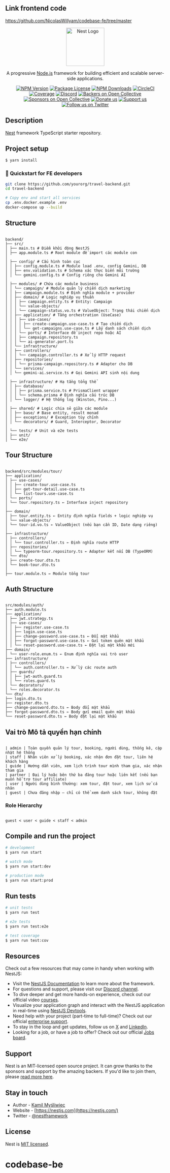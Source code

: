 ## Link frontend code
https://github.com/NicolasWillyam/codebase-fe/tree/master
<p align="center">
  <a href="http://nestjs.com/" target="blank"><img src="https://nestjs.com/img/logo-small.svg" width="120" alt="Nest Logo" /></a>
</p>

[circleci-image]: https://img.shields.io/circleci/build/github/nestjs/nest/master?token=abc123def456
[circleci-url]: https://circleci.com/gh/nestjs/nest

  <p align="center">A progressive <a href="http://nodejs.org" target="_blank">Node.js</a> framework for building efficient and scalable server-side applications.</p>
    <p align="center">
<a href="https://www.npmjs.com/~nestjscore" target="_blank"><img src="https://img.shields.io/npm/v/@nestjs/core.svg" alt="NPM Version" /></a>
<a href="https://www.npmjs.com/~nestjscore" target="_blank"><img src="https://img.shields.io/npm/l/@nestjs/core.svg" alt="Package License" /></a>
<a href="https://www.npmjs.com/~nestjscore" target="_blank"><img src="https://img.shields.io/npm/dm/@nestjs/common.svg" alt="NPM Downloads" /></a>
<a href="https://circleci.com/gh/nestjs/nest" target="_blank"><img src="https://img.shields.io/circleci/build/github/nestjs/nest/master" alt="CircleCI" /></a>
<a href="https://coveralls.io/github/nestjs/nest?branch=master" target="_blank"><img src="https://coveralls.io/repos/github/nestjs/nest/badge.svg?branch=master#9" alt="Coverage" /></a>
<a href="https://discord.gg/G7Qnnhy" target="_blank"><img src="https://img.shields.io/badge/discord-online-brightgreen.svg" alt="Discord"/></a>
<a href="https://opencollective.com/nest#backer" target="_blank"><img src="https://opencollective.com/nest/backers/badge.svg" alt="Backers on Open Collective" /></a>
<a href="https://opencollective.com/nest#sponsor" target="_blank"><img src="https://opencollective.com/nest/sponsors/badge.svg" alt="Sponsors on Open Collective" /></a>
  <a href="https://paypal.me/kamilmysliwiec" target="_blank"><img src="https://img.shields.io/badge/Donate-PayPal-ff3f59.svg" alt="Donate us"/></a>
    <a href="https://opencollective.com/nest#sponsor"  target="_blank"><img src="https://img.shields.io/badge/Support%20us-Open%20Collective-41B883.svg" alt="Support us"></a>
  <a href="https://twitter.com/nestframework" target="_blank"><img src="https://img.shields.io/twitter/follow/nestframework.svg?style=social&label=Follow" alt="Follow us on Twitter"></a>
</p>
  <!--[![Backers on Open Collective](https://opencollective.com/nest/backers/badge.svg)](https://opencollective.com/nest#backer)
  [![Sponsors on Open Collective](https://opencollective.com/nest/sponsors/badge.svg)](https://opencollective.com/nest#sponsor)-->

## Description

[Nest](https://github.com/nestjs/nest) framework TypeScript starter repository.

## Project setup

```bash
$ yarn install
```

### 🚀 Quickstart for FE developers

```bash
git clone https://github.com/yourorg/travel-backend.git
cd travel-backend

# Copy env and start all services
cp .env.docker.example .env
docker-compose up --build
```

## Structure

```

backend/
├── src/
│ ├── main.ts # Điểm khởi động NestJS
│ ├── app.module.ts # Root module để import các module con
│
│ ├── config/ # Cấu hình toàn cục
│ │ ├── config.module.ts # Module load .env, config Gemini, DB
│ │ ├── env.validation.ts # Schema xác thực biến môi trường
│ │ └── gemini.config.ts # Config riêng cho Gemini AI
│
│ ├── modules/ # Chứa các module business
│ │ └── campaign/ # Module quản lý chiến dịch marketing
│ │ ├── campaign.module.ts # Định nghĩa module + provider
│ │ ├── domain/ # Logic nghiệp vụ thuần
│ │ │ ├── campaign.entity.ts # Entity: Campaign
│ │ │ └── value-objects/
│ │ │ └── campaign-status.vo.ts # ValueObject: Trạng thái chiến dịch
│ │ ├── application/ # Tầng orchestration (UseCase)
│ │ │ ├── use-cases/
│ │ │ │ ├── create-campaign.use-case.ts # Tạo chiến dịch
│ │ │ │ └── get-campaigns.use-case.ts # Lấy danh sách chiến dịch
│ │ │ └── ports/ # Interface để inject repo hoặc AI
│ │ │ ├── campaign.repository.ts
│ │ │ └── ai-generator.port.ts
│ │ └── infrastructure/
│ │ ├── controllers/
│ │ │ └── campaign.controller.ts # Xử lý HTTP request
│ │ ├── repositories/
│ │ │ └── prisma-campaign.repository.ts # Adapter cho DB
│ │ └── services/
│ │ └── gemini-ai.service.ts # Gọi Gemini API sinh nội dung
│
│ ├── infrastructure/ # Hạ tầng tổng thể
│ │ ├── database/
│ │ │ ├── prisma.service.ts # PrismaClient wrapper
│ │ │ └── schema.prisma # Định nghĩa cấu trúc DB
│ │ └── logger/ # Hệ thống log (Winston, Pino...)
│
│ ├── shared/ # Logic chia sẻ giữa các module
│ │ ├── base/ # Base entity, result monad
│ │ ├── exceptions/ # Exception tùy chỉnh
│ │ └── decorators/ # Guard, Interceptor, Decorator
│
│ └── tests/ # Unit và e2e tests
│ ├── unit/
│ └── e2e/

```

## Tour Structure

```

backend/src/modules/tour/
├── application/
│ ├── use-cases/
│ │ ├── create-tour.use-case.ts
│ │ ├── get-tour-detail.use-case.ts
│ │ └── list-tours.use-case.ts
│ └── ports/
│ └── tour.repository.ts ← Interface inject repository
│
├── domain/
│ ├── tour.entity.ts ← Entity định nghĩa fields + logic nghiệp vụ
│ └── value-objects/
│ └── tour-id.vo.ts ← ValueObject (nếu bạn cần ID, Date dạng riêng)
│
├── infrastructure/
│ ├── controllers/
│ │ └── tour.controller.ts ← Định nghĩa route HTTP
│ ├── repositories/
│ │ └── typeorm-tour.repository.ts ← Adapter kết nối DB (TypeORM)
│ └── dto/
│ ├── create-tour.dto.ts
│ └── book-tour.dto.ts
│
├── tour.module.ts ← Module tổng tour

```

## Auth Structure

```

src/modules/auth/
├── auth.module.ts
├── application/
│ ├── jwt.strategy.ts
│ ├── use-cases/
│ │ ├── register.use-case.ts
│ │ ├── login.use-case.ts
│ │ ├── change-password.use-case.ts ← Đổi mật khẩu
│ │ ├── forgot-password.use-case.ts ← Gửi token quên mật khẩu
│ │ └── reset-password.use-case.ts ← Đặt lại mật khẩu mới
├── domain/
│ └── user-role.enum.ts ← Enum định nghĩa vai trò user
├── infrastructure/
│ ├── controllers/
│ │ └── auth.controller.ts ← Xử lý các route auth
│ ├── guards/
│ │ ├── jwt-auth.guard.ts
│ │ └── roles.guard.ts
│ └── decorators/
│ └── roles.decorator.ts
└── dto/
├── login.dto.ts
├── register.dto.ts
├── change-password.dto.ts ← Body đổi mật khẩu
├── forgot-password.dto.ts ← Body gửi email quên mật khẩu
└── reset-password.dto.ts ← Body đặt lại mật khẩu

```

## Vai trò Mô tả quyền hạn chính

```

| admin | Toàn quyền quản lý tour, booking, người dùng, thống kê, cập nhật hệ thống
| staff | Nhân viên xử lý booking, xác nhận đơn đặt tour, liên hệ khách hàng
| guide | Hướng dẫn viên, xem lịch trình tour mình tham gia, xác nhận tham gia
| partner | Đại lý hoặc bên thứ ba đăng tour hoặc liên kết (nếu bạn muốn hỗ trợ tour affiliate)
| user | Người dùng bình thường: xem tour, đặt tour, xem lịch sử cá nhân
| guest | Chưa đăng nhập – chỉ có thể xem danh sách tour, không đặt

```

### Role Hierarchy

```

guest < user < guide < staff < admin

```

## Compile and run the project

```bash
# development
$ yarn run start

# watch mode
$ yarn run start:dev

# production mode
$ yarn run start:prod
```

## Run tests

```bash
# unit tests
$ yarn run test

# e2e tests
$ yarn run test:e2e

# test coverage
$ yarn run test:cov
```

## Resources

Check out a few resources that may come in handy when working with NestJS:

- Visit the [NestJS Documentation](https://docs.nestjs.com) to learn more about the framework.
- For questions and support, please visit our [Discord channel](https://discord.gg/G7Qnnhy).
- To dive deeper and get more hands-on experience, check out our official video [courses](https://courses.nestjs.com/).
- Visualize your application graph and interact with the NestJS application in real-time using [NestJS Devtools](https://devtools.nestjs.com).
- Need help with your project (part-time to full-time)? Check out our official [enterprise support](https://enterprise.nestjs.com).
- To stay in the loop and get updates, follow us on [X](https://x.com/nestframework) and [LinkedIn](https://linkedin.com/company/nestjs).
- Looking for a job, or have a job to offer? Check out our official [Jobs board](https://jobs.nestjs.com).

## Support

Nest is an MIT-licensed open source project. It can grow thanks to the sponsors and support by the amazing backers. If you'd like to join them, please [read more here](https://docs.nestjs.com/support).

## Stay in touch

- Author - [Kamil Myśliwiec](https://twitter.com/kammysliwiec)
- Website - [https://nestjs.com](https://nestjs.com/)
- Twitter - [@nestframework](https://twitter.com/nestframework)

## License

Nest is [MIT licensed](https://github.com/nestjs/nest/blob/master/LICENSE).

# codebase-be
